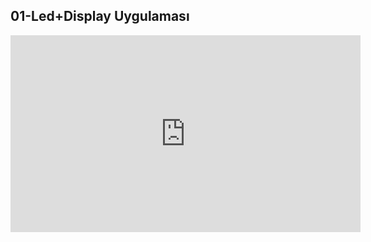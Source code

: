 <h2>01-Led+Display Uygulaması</h2>
<iframe width="560" height="315" src="https://youtu.be/7ms7T-n3Ou0?si=QyuE3eC2b9MEkSjt" frameborder="0" allowfullscreen></iframe>
